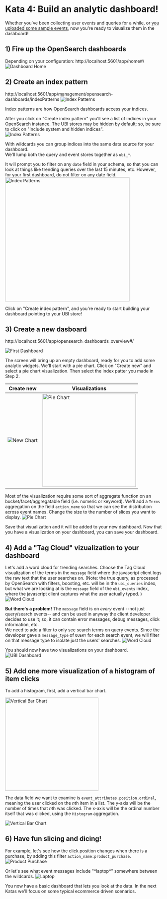 # Kata 4: Build an analytic dashboard!
Whether you've been collecting user events and queries for a while, or [you uploaded some sample events](003_import_preexisting_event_data.md), now you're ready to visualize them in the dashboard!


## 1) Fire up the OpenSearch dashboards
Depending on your configuration: http://localhost:5601/app/home#/
![Dashboard Home](images/home.png "Dashboards")

## 2) Create an index pattern
http://localhost:5601/app/management/opensearch-dashboards/indexPatterns
![Index Patterns](images/index_pattern1.png "Index Patterns")

Index patterns are how OpenSearch dashboards access your indices.  

After you click on "Create index pattern" you'll see a list of indices in your OpenSearch instance.  The UBI stores may be hidden by default; so, be sure to click on "Include system and hidden indices".  
![Index Patterns](images/index_pattern2.png "Index Patterns")

With wildcards you can group indices into the same data source for your dashboard.   
We'll lump both the query and event stores together as `ubi_*`.

It will prompt you to filter on any `date` field in your schema, so that you can look at things like trending queries over the last 15 minutes, etc.  However, for your first dashboard, do not filter on any date field. 
<img src="images/index_pattern3.png" alt="Index Patterns" width="400"/>


 Click on "Create index pattern", and you're ready to start building your dashboard pointing to your UBI store!

## 3) Create a new dasboard
http://localhost:5601/app/opensearch_dashboards_overview#/

![First Dashboard](images/first_dashboard.png "First Dashboard")

The screen will bring up an empty dashboard, ready for you to add some analytic widgets.  We'll start with a pie chart.  Click on "Create new" and select a pie chart visualization.  Then select the index patter you made in Step 2.

|Create new|Visualizations|
|---|---|
|![New Chart](images/new_widget.png "New Chart")|<img src="images/visualizations.png" alt="Pie Chart" width="300"/>|

Most of the visualization require some sort of aggregate function on an bucket/facet/aggregatable field (i.e. numeric or keyword).  We'll add a `Terms` aggregation on the field `action_name` so that we can see the distribution across event names.  Change the size to the number of slices you want to display.
![Pie Chart](images/pie.png "Pie Chart")

Save that visualization and it will be added to your new dashboard.  Now that you have a visualization on your dashboard, you can save your dashboard.

## 4) Add a "Tag Cloud" vizualization to your dashboard
Let's add a word cloud for trending searches.  Choose the Tag Cloud visualization of the terms in the `message` field where the javascript client logs the raw text that the user searches on.  (Note: the true query, as processed by OpenSearch with filters, boosting, etc. will be in the `ubi_queries` index, but what we are looking at is the `message` field of the `ubi_events` index, where the javascript client captures what the user actually typed. )
![Word Cloud](images/tag_cloud1.png "Word Cloud")

**But there's a problem!**  The `message` field is on *every* event --not just query/search events-- and can be used in anyway the client developer decides to use it; so, it can contain error messages, debug messages, click information, etc.  
We need to add a filter to only see search terms on query events.  Since the developer gave a `message_type` of `QUERY` for each search event, we will filter on that message type to isolate just the users' searches. 
![Word Cloud](images/tag_cloud2.png "Word Cloud")

You should now have two visualizations on your dashboard.
![UBI Dashboard](images/dashboard2.png "UBI Dashboard")

## 5) Add one more visualization of a histogram of item clicks
To add a histogram, first, add a vertical bar chart.

<img src="images/visualizations2.png" alt="Vertical Bar Chart" width="300"/>

The data field we want to examine is `event_attributes.position.ordinal`, meaning the user clicked on the *n*th item in a list.  The y-axis will be the number of times that *n*th was clicked.  The x-axis will be the ordinal number itself that was clicked, using the `Histogram` aggregation.

![Vertical Bar Chart](images/histogram.png "Vertical Bar Chart")

## 6) Have fun slicing and dicing!
For example, let's see how the click position changes when there is a purchase, by adding this filter `action_name:product_purchase`.
![Product Purchase](images/product_purchase.png "Product Purchase")

Or let's see what event messages include "\*laptop\*" somewhere between the wildcards.
![Laptop](images/laptop.png "Laptop")

You now have a basic dashboard that lets you look at the data.  In the next Katas we'll focus on some typical ecommerce driven scenarios.
